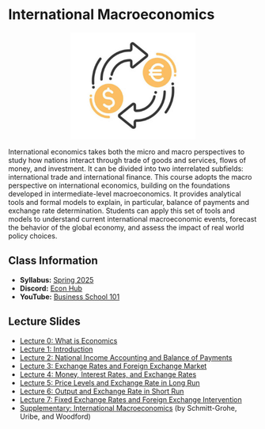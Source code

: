 # International Macroeconomics

<p align="center">
  <img src="e4310.jpg" alt="awww" width="50%" height="50%">
</p>

International economics takes both the micro and macro perspectives to study how nations interact through trade of goods and services, flows of money, and investment. It can be divided into two interrelated subfields: international trade and international finance. This course adopts the macro perspective on international economics, building on the foundations developed in intermediate-level macroeconomics. It provides analytical tools and formal models to explain, in particular, balance of payments and exchange rate determination. Students can apply this set of tools and models to understand current international macroeconomic events, forecast the behavior of the global economy, and assess the impact of real world policy choices.

## Class Information

* **Syllabus:** [Spring 2025](/pdf/E4310syllabus.pdf)
* **Discord:** [Econ Hub](https://discord.gg/SsrNPEeP2P)
* **YouTube:** [Business School 101](https://www.youtube.com/@BusinessSchool101)

## Lecture Slides

* [Lecture 0: What is Economics](/pdf/E3120Slides0.pdf)
* [Lecture 1: Introduction](/pdf/Openlec1.pdf)
* [Lecture 2: National Income Accounting and Balance of Payments](/pdf/Openlec2.pdf)
* [Lecture 3: Exchange Rates and Foreign Exchange Market](/pdf/Openlec3.pdf)
* [Lecture 4: Money, Interest Rates, and Exchange Rates](/pdf/Openlec4.pdf)
* [Lecture 5: Price Levels and Exchange Rate in Long Run](/pdf/Openlec5.pdf)
* [Lecture 6: Output and Exchange Rate in Short Run](/pdf/E4310lec6.pdf)
* [Lecture 7: Fixed Exchange Rates and Foreign Exchange Intervention](/pdf/E4310lec7.pdf)
* [Supplementary: International Macroeconomics](http://www.columbia.edu/~mu2166/UIM/) (by Schmitt-Grohe, Uribe, and Woodford)
